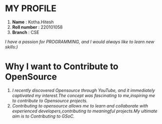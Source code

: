 # MY PROFILE
1. **Name**          : Kotha.Hitesh
2. **Roll number**   : 220101058
3. **Branch**        : CSE

*I have a passion for PROGRAMMING, and I would always like to learn new skills:)* 

# Why I want to Contribute to OpenSource
1.  *I recently discovered Opensource through YouTube, and it immediately captivated my interest.The concept was fascinating to me,inspiring     me to contribute to Opensource projects.*
2. *Contributing to opensource allows me to learn and collaborate with experienced developers,contributing to meaningful projects.My ultimate aim is to  Contributing to GSoC.*
